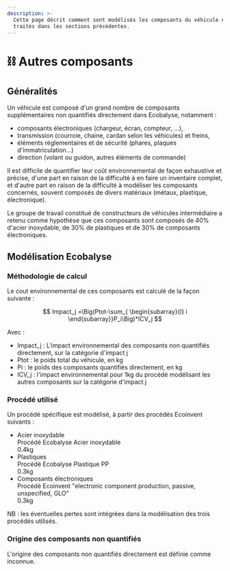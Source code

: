 ```yaml
---
description: >-
  Cette page décrit comment sont modélisés les composants du véhicule non
  traités dans les sections précédentes.
---
```


# ⛓️ Autres composants

## Généralités

Un véhicule est composé d'un grand nombre de composants supplémentaires non quantifiés directement dans Ecobalyse, notamment :

* composants électroniques (chargeur, écran, compteur, ...),
* transmission (courroie, chaine, cardan selon les véhicules) et freins,
* éléments réglementaires et de sécurité (phares, plaques d'immatriculation...)
* direction (volant ou guidon, autres éléments de commande)

Il est difficile de quantifier leur coût environnemental de façon exhaustive et précise, d'une part en raison de la difficulté à en faire un inventaire complet, et d'autre part en raison de la difficulté à modéliser les composants concernés, souvent composés de divers matériaux (métaux, plastique, électronique).

Le groupe de travail constitué de constructeurs de véhicules intermédiaire a retenu comme hypothèse que ces composants sont composés de 40% d'acier inoxydable, de 30% de plastiques et de 30% de composants électroniques.

## Modélisation Ecobalyse

### Méthodologie de calcul <a href="#methodologie-de-calcul" id="methodologie-de-calcul"></a>

Le cout environnemental de ces composants est calculé de la façon suivante :&#x20;

$$
Impact_j =\Big(Ptot-\sum_{
\begin{subarray}{l}
   i
\end{subarray}}P_i\Big)*ICV_j
$$

Avec :

* Impact\_j : L'impact environnemental des composants non quantifiés directement, sur la catégorie d'impact j
* Ptot : le poids total du véhicule, en kg
* Pi : le poids des composants quantifiés directement, en kg
* ICV\_j : l'impact environnemental pour 1kg du procédé modélisant les autres composants sur la catégorie d'impact j

### Procédé utilisé

Un procédé spécifique est modélisé, à partir des procédés Ecoinvent suivants :&#x20;

* Acier inoxydable\
  Procédé Ecobalyse Acier inoxydable\
  0.4kg
* Plastiques\
  Procédé Ecobalyse Plastique PP\
  0.3kg
* Composants électroniques\
  Procédé Ecoinvent "electronic component production, passive, unspecified, GLO"\
  0.3kg

NB : les éventuelles pertes sont intégrées dans la modélisation des trois procédés utilisés.

### Origine des composants non quantifiés

L'origine des composants non quantifiés directement est définie comme inconnue.
